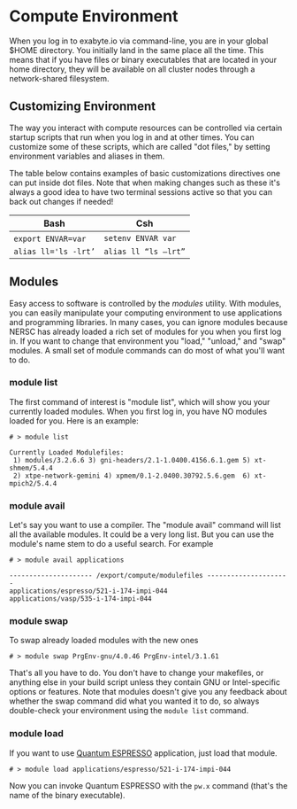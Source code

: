 <!-- TODO by MM: revise, adjust module names and examples -->

# Compute Environment

When you log in to exabyte.io via command-line, you are in your global $HOME directory. You initially land in the same place all the time. This means that if you have files or binary executables that are located in your home directory, they will be available on all cluster nodes through a network-shared filesystem.

## Customizing Environment

The way you interact with compute resources can be controlled via certain startup scripts that run when you log in and at other times.  You can customize some of these scripts, which are called "dot files," by setting environment variables and aliases in them.

<!-- TODO: figure out how to deal with dotfiles There are several "standard" dot-files that are symbolic links to read-only files that Exabyte.io controls. Thus, you should NEVER modify or try to modify such files as .bash_profile, .bashrc, .cshrc, .kshrc, .login, .profile, .tcshrc, or .zprofile. Instead, you should put your customizations into files that have a ".ext" suffix, such as .bashrc.ext, .cshrc.ext, .kshrc.ext, .login.ext, .profile.ext, .tcshrc.ext, .zprofile.ext, and .zshrc.ext. Which of those you modify depends on your choice of shell, although note that we recommend bash. -->

The table below contains examples of basic customizations directives one can put inside dot files. Note that when making changes such as these it's always a good idea to have two terminal sessions active so that you can back out changes if needed!

| Bash                | Csh                 |
| ------------------- | ------------------- |
| `export ENVAR=var` &nbsp;&nbsp; | `setenv ENVAR var`    |
| `alias ll='ls -lrt’`  | `alias ll “ls –lrt”`  |


## Modules

Easy access to software is controlled by the *modules* utility. With modules, you can easily manipulate your computing environment to use applications and programming libraries. In many cases, you can ignore modules because NERSC has already loaded a rich set of modules for you when you first log in. If you want to change that environment you "load," "unload," and "swap" modules. A small set of module commands can do most of what you'll want to do.

### module list

The first command of interest is "module list", which will show you your currently loaded modules. When you first log in, you have NO modules loaded for you. Here is an example:

`# > module list`

```
Currently Loaded Modulefiles:
 1) modules/3.2.6.6 3) gni-headers/2.1-1.0400.4156.6.1.gem 5) xt-shmem/5.4.4
 2) xtpe-network-gemini 4) xpmem/0.1-2.0400.30792.5.6.gem  6) xt-mpich2/5.4.4
```

### module avail

Let's say you want to use a compiler. The "module avail" command will list all the available modules. It could be a very long list. But you can use the module's name stem to do a useful search. For example

`# > module avail applications`

```
--------------------- /export/compute/modulefiles ---------------------
applications/espresso/521-i-174-impi-044
applications/vasp/535-i-174-impi-044

```

### module swap

To swap already loaded modules with the new ones

`# > module swap PrgEnv-gnu/4.0.46 PrgEnv-intel/3.1.61`

That's all you have to do. You don't have to change your makefiles, or anything else in your build script unless they contain GNU or Intel-specific options or features. Note that modules doesn't give you any feedback about whether the swap command did what you wanted it to do, so always double-check your environment using the `module list` command.

### module load

If you want to use [Quantum ESPRESSO](http://quantum-espresso.org) application, just load that module.

`# > module load applications/espresso/521-i-174-impi-044`

Now you can invoke Quantum ESPRESSO with the `pw.x` command (that's the name of the binary executable).
